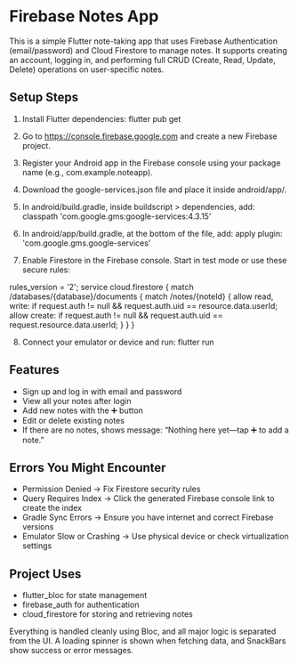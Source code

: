 # Firebase Notes App

This is a simple Flutter note-taking app that uses Firebase Authentication (email/password) and Cloud Firestore to manage notes. It supports creating an account, logging in, and performing full CRUD (Create, Read, Update, Delete) operations on user-specific notes.

## Setup Steps

1. Install Flutter dependencies:
flutter pub get

2. Go to https://console.firebase.google.com and create a new Firebase project.

3. Register your Android app in the Firebase console using your package name (e.g., com.example.noteapp).

4. Download the google-services.json file and place it inside android/app/.

5. In android/build.gradle, inside buildscript > dependencies, add:
classpath 'com.google.gms:google-services:4.3.15'

6. In android/app/build.gradle, at the bottom of the file, add:
apply plugin: 'com.google.gms.google-services'

7. Enable Firestore in the Firebase console. Start in test mode or use these secure rules:

rules_version = '2';
service cloud.firestore {
  match /databases/{database}/documents {
    match /notes/{noteId} {
      allow read, write: if request.auth != null && request.auth.uid == resource.data.userId;
      allow create: if request.auth != null && request.auth.uid == request.resource.data.userId;
    }
  }
}

8. Connect your emulator or device and run:
flutter run

## Features

- Sign up and log in with email and password
- View all your notes after login
- Add new notes with the ➕ button
- Edit or delete existing notes
- If there are no notes, shows message: “Nothing here yet—tap ➕ to add a note.”

## Errors You Might Encounter

- Permission Denied → Fix Firestore security rules
- Query Requires Index → Click the generated Firebase console link to create the index
- Gradle Sync Errors → Ensure you have internet and correct Firebase versions
- Emulator Slow or Crashing → Use physical device or check virtualization settings

## Project Uses

- flutter_bloc for state management
- firebase_auth for authentication
- cloud_firestore for storing and retrieving notes

Everything is handled cleanly using Bloc, and all major logic is separated from the UI. A loading spinner is shown when fetching data, and SnackBars show success or error messages.
